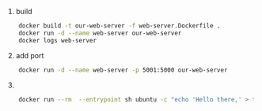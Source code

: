 1. build

```bash
    docker build -t our-web-server -f web-server.Dockerfile .
    docker run -d --name web-server our-web-server 
    docker logs web-server  
```

2. add port

```bash 
    docker run -d --name web-server -p 5001:5000 our-web-server 
```

3. 

```bash
    docker run --rm  --entrypoint sh ubuntu -c "echo 'Hello there,' > tmp/file && cat /tmp/file"
```